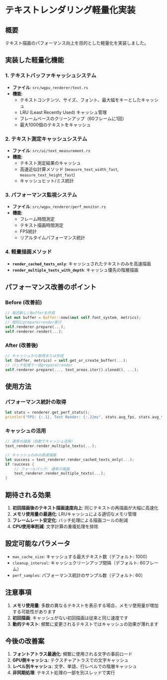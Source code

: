 # テキストレンダリング軽量化実装

## 概要
テキスト描画のパフォーマンス向上を目的とした軽量化を実装しました。

## 実装した軽量化機能

### 1. テキストバッファキャッシュシステム
- **ファイル**: `src/wgpu_renderer/text.rs`
- **機能**: 
  - テキストコンテンツ、サイズ、フォント、最大幅をキーとしたキャッシュ
  - LRU (Least Recently Used) キャッシュ管理
  - フレームベースのクリーンアップ（60フレームに1回）
  - 最大1000個のテキストをキャッシュ

### 2. テキスト測定キャッシュシステム
- **ファイル**: `src/ui/text_measurement.rs`
- **機能**:
  - テキスト測定結果のキャッシュ
  - 高速近似計算メソッド (`measure_text_width_fast`, `measure_text_height_fast`)
  - キャッシュヒット/ミス統計

### 3. パフォーマンス監視システム
- **ファイル**: `src/wgpu_renderer/perf_monitor.rs`
- **機能**:
  - フレーム時間測定
  - テキスト描画時間測定
  - FPS統計
  - リアルタイムパフォーマンス統計

### 4. 軽量描画メソッド
- **`render_cached_texts_only`**: キャッシュされたテキストのみを高速描画
- **`render_multiple_texts_with_depth`**: キャッシュ優先の階層描画

## パフォーマンス改善のポイント

### Before (改善前)
```rust
// 毎回新しいBufferを作成
let mut buffer = Buffer::new(&mut self.font_system, metrics);
// 個別にprepare/render実行
self.renderer.prepare(...);
self.renderer.render(...);
```

### After (改善後)
```rust
// キャッシュから取得または作成
let (buffer, metrics) = self.get_or_create_buffer(...);
// バッチ処理で一括prepare/render
self.renderer.prepare(..., text_areas.iter().cloned(), ...);
```

## 使用方法

### パフォーマンス統計の取得
```rust
let stats = renderer.get_perf_stats();
println!("FPS: {:.1}, Text Render: {:.2}ms", stats.avg_fps, stats.avg_text_render_time_ms);
```

### キャッシュの活用
```rust
// 通常の描画（自動でキャッシュ活用）
text_renderer.render_multiple_texts(...);

// キャッシュのみの高速描画
let success = text_renderer.render_cached_texts_only(...);
if !success {
    // フォールバック: 通常の描画
    text_renderer.render_multiple_texts(...);
}
```

## 期待される効果

1. **初回描画後のテキスト描画速度向上**: 同じテキストの再描画が大幅に高速化
2. **メモリ使用量の最適化**: LRUキャッシュによる適切なメモリ管理
3. **フレームレート安定化**: バッチ処理による描画コールの削減
4. **CPU使用率削減**: 文字計算の重複処理を排除

## 設定可能なパラメータ

- `max_cache_size`: キャッシュする最大テキスト数（デフォルト: 1000）
- `cleanup_interval`: キャッシュクリーンアップ間隔（デフォルト: 60フレーム）
- `perf_samples`: パフォーマンス統計のサンプル数（デフォルト: 60）

## 注意事項

1. **メモリ使用量**: 多数の異なるテキストを表示する場合、メモリ使用量が増加する可能性があります
2. **初回描画**: キャッシュがない初回描画は従来と同じ速度です
3. **動的テキスト**: 頻繁に変更されるテキストではキャッシュの効果が薄れます

## 今後の改善案

1. **フォントアトラス最適化**: 頻繁に使用される文字の事前ロード
2. **GPU側キャッシュ**: テクスチャアトラスでの文字キャッシュ
3. **レベル別キャッシュ**: 文字、単語、行レベルでの階層キャッシュ
4. **非同期処理**: テキスト処理の一部を別スレッドで実行